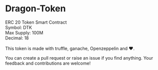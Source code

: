 # Dragon-Token

ERC 20 Token Smart Contract<br>
Symbol: DTK<br>
Max Supply: 100M<br>
Decimal: 18<br>
<br>
This token is made with truffle, ganache, Openzeppelin and ❤.

You can create a pull request or raise an issue if you find anything.
Your feedback and contributions are welcome!
